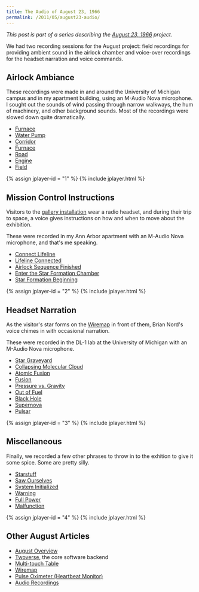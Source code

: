 ```yaml
---
title: The Audio of August 23, 1966
permalink: /2011/05/august23-audio/
---
```


*This post is part of a series describing the
[August 23, 1966](/2011/05/august23/) project.*

We had two recording sessions for the August project: field recordings for
providing ambient sound in the airlock chamber and voice-over recordings for the
headset narration and voice commands.

## Airlock Ambiance

These recordings were made in and around the University of Michigan campus and
in my apartment building, using an M-Audio Nova microphone. I sought out the
sounds of wind passing through narrow walkways, the hum of machinery, and other
background sounds. Most of the recordings were slowed down quite dramatically.

<ul class="audio-playlist" data-id="1">
    <li><a href="/files/august23/audio/ambient1.mp3">Furnace</a></li>
    <li><a href="/files/august23/audio/ambient2.mp3">Water Pump</a></li>
    <li><a href="/files/august23/audio/ambient3.mp3">Corridor</a></li>
    <li><a href="/files/august23/audio/ambient4.mp3">Furnace</a></li>
    <li><a href="/files/august23/audio/ambient5.mp3">Road</a></li>
    <li><a href="/files/august23/audio/ambient6.mp3">Engine</a></li>
    <li><a href="/files/august23/audio/ambient7.mp3">Field</a></li>
</ul>

{% assign jplayer-id = "1" %}
{% include jplayer.html %}

<div id="map"></div>
<a href="/files/august/audio.gpx" class="gpx"></a>

## Mission Control Instructions

Visitors to the [gallery installation](/2011/05/august23/) wear a radio headset,
and during their trip to space, a voice gives instructions on how and when to
move about the exhibition.

These were recorded in my Ann Arbor apartment with an M-Audio Nova microphone,
and that's me speaking.

<ul class="audio-playlist" data-id="2">
    <li><a href="/files/august23/audio/sequence1.mp3">Connect Lifeline</a></li>
    <li><a href="/files/august23/audio/sequence2.mp3">Lifeline Connected</a></li>
    <li><a href="/files/august23/audio/sequence3.mp3">Airlock Sequence Finished</a></li>
    <li><a href="/files/august23/audio/sequence4.mp3">Enter the Star Formation Chamber</a></li>
    <li><a href="/files/august23/audio/sequence5.mp3">Star Formation Beginning</a></li>
</ul>

{% assign jplayer-id = "2" %}
{% include jplayer.html %}

## Headset Narration

As the visitor's star forms on the [Wiremap](/2011/05/august23-wiremap/) in
front of them, Brian Nord's voice chimes in with occasional narration.

These were recorded in the DL-1 lab at the University of Michigan with an
M-Audio Nova microphone.

<ul class="audio-playlist" data-id="3">
    <li><a href="/files/august23/audio/narration1.mp3">Star Graveyard</a></li>
    <li><a href="/files/august23/audio/narration2.mp3">Collapsing Molecular Cloud</a></li>
    <li><a href="/files/august23/audio/narration3.mp3">Atomic Fusion</a></li>
    <li><a href="/files/august23/audio/narration4.mp3">Fusion</a></li>
    <li><a href="/files/august23/audio/narration5.mp3">Pressure vs. Gravity</a></li>
    <li><a href="/files/august23/audio/narration6.mp3">Out of Fuel</a></li>
    <li><a href="/files/august23/audio/narration7.mp3">Black Hole</a></li>
    <li><a href="/files/august23/audio/narration8.mp3">Supernova</a></li>
    <li><a href="/files/august23/audio/narration9.mp3">Pulsar</a></li>
</ul>


{% assign jplayer-id = "3" %}
{% include jplayer.html %}


## Miscellaneous

Finally, we recorded a few other phrases to throw in to the exhition to give it
some spice. Some are pretty silly.

<ul class="audio-playlist" data-id="4">
    <li><a href="/files/august23/audio/grabbag1.mp3">Starstuff</a></li>
    <li><a href="/files/august23/audio/grabbag2.mp3">Saw Ourselves</a></li>
    <li><a href="/files/august23/audio/grabbag3.mp3">System Initialized</a></li>
    <li><a href="/files/august23/audio/grabbag4.mp3">Warning</a></li>
    <li><a href="/files/august23/audio/grabbag5.mp3">Full Power</a></li>
    <li><a href="/files/august23/audio/grabbag6.mp3">Malfunction</a></li>
</ul>

{% assign jplayer-id = "4" %}
{% include jplayer.html %}

## Other August Articles

* [August Overview](/2011/05/august23/)
* [Twoverse](/2011/05/august23-twoverse/), the core software backend
* [Multi-touch Table](/2011/05/august23-multitouch/)
* [Wiremap](/2011/05/august23-wiremap/)
* [Pulse Oximeter (Heartbeat Monitor)](/2011/05/august23-pulse-oximeter/)
* [Audio Recordings](/2011/05/august23-audio/)
